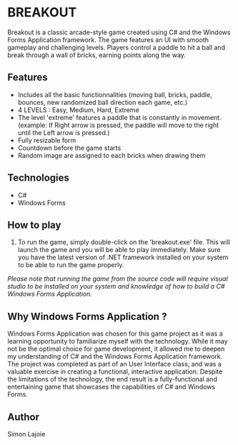 # BREAKOUT
Breakout is a classic arcade-style game created using C# and the Windows Forms Application framework. The game features an UI with smooth gameplay and challenging levels. Players control a paddle to hit a ball and break through a wall of bricks, earning points along the way.

## Features
* Includes all the basic functionnalities (moving ball, bricks, paddle, bounces, new randomized ball direction each game, etc.)
* 4 LEVELS : Easy, Medium, Hard, Extreme
* The level 'extreme' features a paddle that is constantly in movement. (example: If Right arrow is pressed, the paddle will move to the right until the Left arrow is pressed.)
* Fully resizable form
* Countdown before the game starts
* Random image are assigned to each bricks when drawing them

## Technologies
* C#
* Windows Forms

## How to play
1. To run the game, simply double-click on the 'breakout.exe' file. This will launch the game and you will be able to play immediately. Make sure you have the latest version of .NET framework installed on your system to be able to run the game properly.

*Please note that running the game from the source code will require visual studio to be installed on your system and knowledge of how to build a C# Windows Forms Application.*

## Why Windows Forms Application ?
Windows Forms Application was chosen for this game project as it was a learning opportunity to familiarize myself with the technology. While it may not be the optimal choice for game development, it allowed me to deepen my understanding of C# and the Windows Forms Application framework. The project was completed as part of an User Interface class, and was a valuable exercise in creating a functional, interactive application. Despite the limitations of the technology, the end result is a fully-functional and entertaining game that showcases the capabilities of C# and Windows Forms.

## Author
Simon Lajoie
